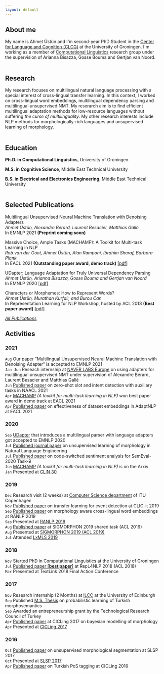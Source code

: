 ```yaml
---
layout: default
---
```


## About me
My name is Ahmet Üstün and I'm second-year PhD Student in the [Center for Language and Cognition (CLCG)](https://www.rug.nl/research/clcg/) at the University of Groningen. I'm working as a member of [Computational Linguistics](https://www.rug.nl/research/clcg/research/cl/) research group under the supervision of Arianna Bisazza, Gosse Bouma and Gertjan van Noord. <br><br>

## Research

My research focuses on multilingual natural language processing with a special interest of cross-lingual transfer learning. In this context, I worked on cross-lingual word embeddings, multilingual dependency parsing and multilingual unsupervised NMT. My reserarch aim is to find efficient multilingual adaptation methods for low-resource languages without suffering _the curse of multilinguality_. My other research interests include NLP methods for morphologically-rich languages and unsupervised learning of morphology. <br><br>

## Education
**Ph.D. in Computational Linguistics**, University of Groningen

**M.S. in Cognitive Science**, Middle East Technical University

**B.S. in Electrical and Electronics Engineering**, Middle East Technical University <br><br>

## Selected Publications
Multilingual Unsupervised Neural Machine Translation with Denoising Adapters <br>
_Ahmet Üstün, Alexandre Berard, Laurent Besacier, Matthias Gallé_ <br>
In EMNLP 2021 **(Preprint coming soon)**

Massive Choice, Ample Tasks (MACHAMP): A Toolkit for Multi-task Learning in NLP <br>
_Rob van der Goot, Ahmet Üstün, Alan Ramponi, Ibrahim Sharaf, Barbara Plank_ <br>
In EACL 2021 **(Outstanding paper award, demo track)** [[pdf]](https://arxiv.org/pdf/2005.14672.pdf)

UDapter: Language Adaptation for Truly Universal Dependency Parsing <br>
_Ahmet Üstün, Arianna Bisazza, Gosse Bouma and Gertjan van Noord_ <br>
In EMNLP 2020 [[pdf]](https://arxiv.org/abs/2004.14327)

Characters or Morphemes: How to Represent Words? <br>
_Ahmet Üstün, Murathan Kurfalı, and Burcu Can_ <br>
In Representation Learning for NLP Workshop, hosted by ACL 2018 **(Best paper award)** [[pdf]](https://www.aclweb.org/anthology/R19-1140/)

[_All Publications_](./publication.html)

## Activities

### 2021
`Aug` Our paper "Multilingual Unsupervised Neural Machine Translation with Denoising Adapter" is accepted to EMNLP 2021
<br>`Jan-Jun` Reseach internship at [NAVER LABS Europe](https://europe.naverlabs.com/) on using adapters for multilingual unsupervised NMT under supervision of Alexandre Bérard, Laurent Besacier and Matthias Gallé
<br>`Jun` [Published paper](https://arxiv.org/abs/2105.07316) on zero-shot slot and intent detection with auxiliary tasks in NAACL 2021 
<br>`Apr` [MACHAMP](https://arxiv.org/pdf/2005.14672.pdf) <i> (A toolkit for multi-task learning in NLP)</i> won best paper award in demo track at EACL 2021 
<br>`Apr` [Published paper](https://arxiv.org/abs/2105.07316) on effectiveness of dataset embeddings in AdaptNLP at EACL 2021

### 2020
`Sep` [UDapter](https://arxiv.org/abs/2004.14327) that introduces a multilingual parser with language adapters got accepted to EMNLP 2020
<br>`Jul` [Published journal paper](http://dx.doi.org/10.1017/S1351324920000406) on unsupervised learning of morphology in Natural Language Engineering
<br>`Jul` [Published paper](https://arxiv.org/pdf/2007.12544.pdf) on code-switched sentiment analysis for SemEval-2020 Task-9 
<br>`Jun` [MACHAMP](https://arxiv.org/pdf/2005.14672.pdf) <i> (A toolkit for multi-task learning in NLP)</i> is on the Arxiv
<br>`Jan` Presented at [CLIN 30](https://clin30.sites.uu.nl/)

### 2019
`Dec` Research visit (2 weeks) at [Computer Science department](https://en.itu.dk/research/departments/computer-science-department) of ITU Copenhagen
<br>`Nov`  [Published paper](http://ceur-ws.org/Vol-2481/paper15.pdf) on transfer learning for event detection at CLIC-it 2019 
<br>`Sep`  [Published paper](https://www.aclweb.org/anthology/R19-1140/) on morphology aware cross-lingual word embeddings at RANLP 2019
<br>`Sep`  Presented at [RANLP 2019](http://ranlp.org/archive/ranlp2019/start.php)
<br>`Aug`  [Published paper](https://www.aclweb.org/anthology/W19-4206/) at SIGMORPHON 2019 shared task (ACL 2019)
<br>`Aug`  Presented at [SIGMORPHON 2019 (ACL 2019)](https://sigmorphon.github.io/workshops/2019/)
<br>`Jul`  Attended [LxMLS 2019](http://lxmls.it.pt/2019/)

### 2018
`Nov` Started PhD in Computational Linguistics at the University of Groningen
<br>`Jul` [Published paper **[best paper]**](https://www.aclweb.org/anthology/W18-3019/) at RepL4NLP 2018 (ACL 2018)
<br>`Mar` Presented at TextLink 2018 Final Action Conference

### 2017
`Nov` Research internship (2 Months) at [ILCC](http://web.inf.ed.ac.uk/ilcc) at the University of Edinburgh
<br>`Sep` Published [M.S. Thesis](http://etd.lib.metu.edu.tr/upload/12621487/index.pdf) on probabilistic learning of Turkish morphosemantics
<br>`Sep` Awarded an entrepreneurship grant by the Technological Research Council of Turkey
<br>`Apr` [Published paper](https://arxiv.org/pdf/1704.07329.pdf) at CICLing 2017 on bayesian modelling of morphology 
<br>`Apr` Presented at [CICLing 2017](https://www.cicling.org/2017/)

### 2016
`Oct` [Published paper](https://drive.google.com/file/d/1d0aYABZMVEk7P3geNMRxfZ9WmcdZP8oq/view) on unsupervised morphological segmentation at SLSP 2017
<br>`Oct` Presented at [SLSP 2017](http://grammars.grlmc.com/SLSP2016/)
<br>`Apr` [Published paper](https://arxiv.org/pdf/1703.03200.pdf) on Turkish PoS tagging at CICLing 2016 

